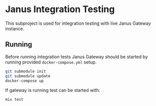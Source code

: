 # Janus Integration Testing

This subproject is used for integration testing with live Janus Gateway instance.

## Running

Before running integration tests Janus Gateway should be started by running provided `docker-compose.yml` setup.

```bash
git submodule init
git submodule update
docker-compose up
```

If gateway is running test can be started with:

```bash
mix test
```
